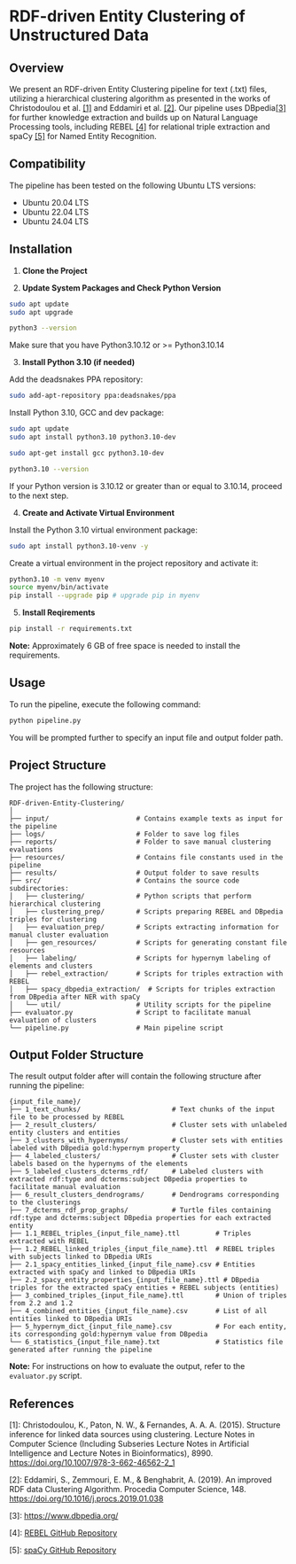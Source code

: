 # RDF-driven Entity Clustering of Unstructured Data

## Overview

We present an RDF-driven Entity Clustering pipeline for text (.txt) files, utilizing a hierarchical clustering algorithm as presented in the works of Christodoulou et al. [[1]](#1) and Eddamiri et al. [[2]](#2). Our pipeline uses DBpedia[[3]](#3) for further knowledge extraction and builds up on Natural Language Processing tools, including REBEL [[4]](#4) for relational triple extraction and spaCy [[5]](#5) for Named Entity Recognition.

## Compatibility

The pipeline has been tested on the following Ubuntu LTS versions:

- Ubuntu 20.04 LTS
- Ubuntu 22.04 LTS
- Ubuntu 24.04 LTS


## Installation

1. **Clone the Project**

2. **Update System Packages and Check Python Version**

```bash
sudo apt update
sudo apt upgrade
```
```bash
python3 --version

```
Make sure that you have Python3.10.12 or >= Python3.10.14

3. **Install Python 3.10 (if needed)**
   
Add the deadsnakes PPA repository:
```bash
sudo add-apt-repository ppa:deadsnakes/ppa
```
Install Python 3.10, GCC and dev package:
```bash 
sudo apt update
sudo apt install python3.10 python3.10-dev
```

```bash
sudo apt-get install gcc python3.10-dev
```
```bash
python3.10 --version 
```
If your Python version is 3.10.12 or greater than or equal to 3.10.14, proceed to the next step.

4. **Create and Activate Virtual Environment**
   
Install the Python 3.10 virtual environment package:
```bash
sudo apt install python3.10-venv -y
```
Create a virtual environment in the project repository and activate it:
```bash
python3.10 -m venv myenv
source myenv/bin/activate
pip install --upgrade pip # upgrade pip in myenv
```

5. **Install Reqirements**
```bash
pip install -r requirements.txt
```
**Note:** Approximately 6 GB of free space is needed to install the requirements.

## Usage
To run the pipeline, execute the following command:

```bash
python pipeline.py
```
You will be prompted further to specify an input file and output folder path.

## Project Structure
The project has the following structure:
```
RDF-driven-Entity-Clustering/
│
├── input/                      # Contains example texts as input for the pipeline
├── logs/                       # Folder to save log files
├── reports/                    # Folder to save manual clustering evaluations
├── resources/                  # Contains file constants used in the pipeline
├── results/                    # Output folder to save results
├── src/                        # Contains the source code subdirectories:
│   ├── clustering/             # Python scripts that perform hierarchical clustering
│   ├── clustering_prep/        # Scripts preparing REBEL and DBpedia triples for clustering
│   ├── evaluation_prep/        # Scripts extracting information for manual cluster evaluation
│   ├── gen_resources/          # Scripts for generating constant file resources
│   ├── labeling/               # Scripts for hypernym labeling of elements and clusters
│   ├── rebel_extraction/       # Scripts for triples extraction with REBEL
│   ├── spacy_dbpedia_extraction/  # Scripts for triples extraction from DBpedia after NER with spaCy
│   └── util/                   # Utility scripts for the pipeline
├── evaluator.py                # Script to facilitate manual evaluation of clusters 
└── pipeline.py                 # Main pipeline script

```

## Output Folder Structure

The result output folder after will contain the following structure after running the pipeline:
```
{input_file_name}/
├── 1_text_chunks/                       # Text chunks of the input file to be processed by REBEL
├── 2_result_clusters/                   # Cluster sets with unlabeled entity clusters and entities
├── 3_clusters_with_hypernyms/           # Cluster sets with entities labeled with DBpedia gold:hypernym property
├── 4_labeled_clusters/                  # Cluster sets with cluster labels based on the hypernyms of the elements
├── 5_labeled_clusters_dcterms_rdf/      # Labeled clusters with extracted rdf:type and dcterms:subject DBpedia properties to facilitate manual evaluation
├── 6_result_clusters_dendrograms/       # Dendrograms corresponding to the clusterings
├── 7_dcterms_rdf_prop_graphs/           # Turtle files containing rdf:type and dcterms:subject DBpedia properties for each extracted entity
├── 1.1_REBEL_triples_{input_file_name}.ttl         # Triples extracted with REBEL
├── 1.2_REBEL_linked_triples_{input_file_name}.ttl  # REBEL triples with subjects linked to DBpedia URIs
├── 2.1_spacy_entities_linked_{input_file_name}.csv # Entities extracted with spaCy and linked to DBpedia URIs
├── 2.2_spacy_entity_properties_{input_file_name}.ttl # DBpedia triples for the extracted spaCy entities + REBEL subjects (entities)
├── 3_combined_triples_{input_file_name}.ttl        # Union of triples from 2.2 and 1.2
├── 4_combined_entities_{input_file_name}.csv       # List of all entities linked to DBpedia URIs
├── 5_hypernym_dict_{input_file_name}.csv           # For each entity, its corresponding gold:hypernym value from DBpedia
└── 6_statistics_{input_file_name}.txt              # Statistics file generated after running the pipeline
```

**Note:** For instructions on how to evaluate the output, refer to the `evaluator.py` script.

## References

<a id="1">[1]</a>: Christodoulou, K., Paton, N. W., & Fernandes, A. A. A. (2015). Structure inference for linked data sources using clustering. Lecture Notes in Computer Science (Including Subseries Lecture Notes in Artificial Intelligence and Lecture Notes in Bioinformatics), 8990. https://doi.org/10.1007/978-3-662-46562-2_1

<a id="2">[2]</a>: Eddamiri, S., Zemmouri, E. M., & Benghabrit, A. (2019). An improved RDF data Clustering Algorithm. Procedia Computer Science, 148. https://doi.org/10.1016/j.procs.2019.01.038

<a id="3">[3]</a>: https://www.dbpedia.org/

<a id="4">[4]</a>: [REBEL GitHub Repository](https://github.com/Babelscape/rebel)

<a id="5">[5]</a>: [spaCy GitHub Repository](https://github.com/explosion/spaCy)
